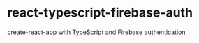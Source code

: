 # react-typescript-firebase-auth

create-react-app with TypeScript and Firebase authentication







